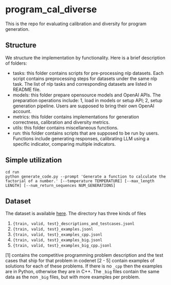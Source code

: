 # program_cal_diverse
This is the repo for evaluating calibration and diversity for program generation.

## Structure
We structure the implementation by functionality. Here is a brief description of folders:
- tasks: this folder contains scripts for pre-processing nlp datasets. Each script contains preprocessing steps for datasets under the same nlp task. The list of nlp tasks and corresponding datasets are listed in README file.
- models: this folder prepare opensource models and OpenAI APIs. The preparation operations include: 1, load in models or setup API; 2, setup generation pipeline. Users are supposed to bring their own OpenAI account.
- metrics: this folder contains implementations for generation correctness, calibration and diversity metrics.
- utils: this folder contains miscellaneous functions.
- run: this folder contains scripts that are supposed to be run by users. Functions include generating responses, calibrating LLM using a specific indicator, comparing multiple indicators.

## Simple utilization
```
cd run
python generate_code.py --prompt 'Generate a function to calculate the factorial of a number.' [--temperature TEMPERATURE] [--max_length LENGTH] [--num_return_sequences NUM_GENERATIONS]
```

## Dataset

The dataset is available [here](https://drive.google.com/drive/folders/1b7s_PKRbTgjWL45fhD3zRAceognosOWM?usp=sharing). The directory has three kinds of files 

1. `{train, valid, test}_descriptions_and_testcases.jsonl`
2. `{train, valid, test}_examples.jsonl`
3. `{train, valid, test}_examples_cpp.jsonl`
4. `{train, valid, test}_examples_big.jsonl`
5. `{train, valid, test}_examples_big_cpp.jsonl`

[1] contains the competitive programming problem description and the test cases that ship for that problem in codenet
[2 - 5] contain examples of solutions for each of these problems. If there is no `_cpp` then the examples are in Python, otherwise they are in C++. The `_big` files contain the same data as the non `_big` files, but with more examples per problem.
